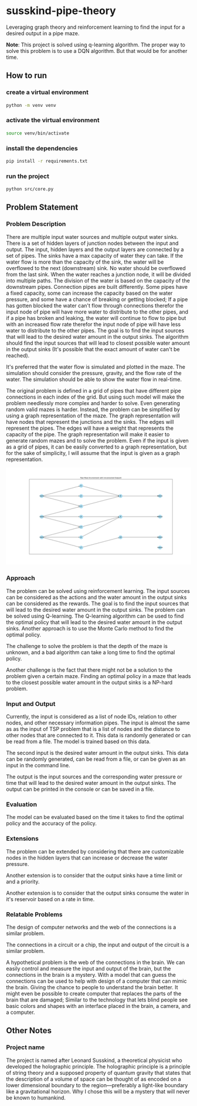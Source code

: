 # susskind-pipe-theory

Leveraging graph theory and reinforcement learning to find the input for a
desired output in a pipe maze.

**Note**: This project is solved using q-learning algorithm. The proper way
to solve this problem is to use a DQN algorithm. But that would be for another
time.

## How to run

### create a virtual environment

```bash
python -m venv venv
```

### activate the virtual environment

```bash
source venv/bin/activate
```

### install the dependencies

```bash
pip install -r requirements.txt
```

### run the project

```bash
python src/core.py
```

## Problem Statement

<!-- TODO: original statement -->

<!-- A maze of water pipes with multiple input and output. The goal is to connect -->
<!-- the input to the output. The maze is a grid of pipes. Each pipe has a direction -->
<!-- and a connector. The connector can be connected to another connector of another -->
<!-- pipe. The maze is randomly generated. The input and output are randomly placed -->
<!-- on the border of the maze. The goal is to release the water only from the -->
<!-- specified outputs. The question is opening which input will lead to the desired -->
<!-- output. The project can be further extended by considering the flow of water -->
<!-- in the maze. How the water will react to the gravity and the pressure and what -->
<!-- happens when water faces a multi-way junction. -->
<!---->
<!---->
<!-- The question is a demonstration of the power of the graph theory in solving -->
<!-- practical problems. -->
<!---->
<!-- Another practical application of the question is in the design of computer -->
<!-- networks. It's also can be used to find out the internal structure of a circuit -->
<!-- or a chip. -->

### Problem Description

There are multiple input water sources and multiple output water sinks. There
is a set of hidden layers of junction nodes between the input and output. The
input, hidden layers and the output layers are connected by a set of pipes. The
sinks have a max capacity of water they can take. If the water flow is more
than the capacity of the sink, the water will be overflowed to the next
(downstream) sink. No water should be overflowed from the last sink. When the
water reaches a junction node, it will be divided into multiple paths. The
division of the water is based on the capacity of the downstream pipes.
Connection pipes are built differently. Some pipes have a fixed capacity, some
can increase the capacity based on the water pressure, and some have a chance
of breaking or getting blocked; If a pipe has gotten blocked the water can't
flow through connections therefor the input node of pipe will have more water
to distribute to the other pipes, and if a pipe has broken and leaking, the
water will continue to flow to pipe but with an increased flow rate therefor
the input node of pipe will have less water to distribute to the other pipes.
The goal is to find the input sources that will lead to the desired water
amount in the output sinks. The algorithm should find the input sources that
will lead to closest possible water amount in the output sinks (It's possible
that the exact amount of water can't be reached).

It's preferred that the water flow is simulated and plotted in the maze. The
simulation should consider the pressure, gravity, and the flow rate of the
water. The simulation should be able to show the water flow in real-time.

The original problem is defined in a grid of pipes that have different pipe
connections in each index of the grid. But using such model will make the
problem needlessly more complex and harder to solve. Even generating random
valid mazes is harder. Instead, the problem can be simplified by using a graph
representation of the maze. The graph representation will have nodes that
represent the junctions and the sinks. The edges will represent the pipes. The
edges will have a weight that represents the capacity of the pipe. The graph
representation will make it easier to generate random mazes and to solve the
problem. Even if the input is given as a grid of pipes, it can be easily
converted to a graph representation, but for the sake of simplicity, I will
assume that the input is given as a graph representation.

![A simple example of maze](./docs/fig-02.png)

### Approach

The problem can be solved using reinforcement learning. The input sources can
be considered as the actions and the water amount in the output sinks can be
considered as the rewards. The goal is to find the input sources that will lead
to the desired water amount in the output sinks. The problem can be solved using
Q-learning. The Q-learning algorithm can be used to find the optimal policy
that will lead to the desired water amount in the output sinks. Another approach
is to use the Monte Carlo method to find the optimal policy.

The challenge to solve the problem is that the depth of the maze is unknown,
and a bad algorithm can take a long time to find the optimal policy.

Another challenge is the fact that there might not be a solution to the problem
given a certain maze. Finding an optimal policy in a maze that leads to the
closest possible water amount in the output sinks is a NP-hard problem.

### Input and Output

Currently, the input is considered as a list of node IDs, relation to other
nodes, and other necessary information pipes. The input is almost the same as
as the input of TSP problem that is a list of nodes and the distance to other
nodes that are connected to it. This data is randomly generated or can be read
from a file. The model is trained based on this data.

The second input is the desired water amount in the output sinks. This data can
be randomly generated, can be read from a file, or can be given as an input in
the command line.

The output is the input sources and the corresponding water pressure or time
that will lead to the desired water amount in the output sinks. The output can
be printed in the console or can be saved in a file.

### Evaluation

The model can be evaluated based on the time it takes to find the optimal policy
and the accuracy of the policy.

### Extensions

The problem can be extended by considering that there are customizable nodes
in the hidden layers that can increase or decrease the water pressure.

Another extension is to consider that the output sinks have a time limit or and
a priority.

Another extension is to consider that the output sinks consume the water in
it's reservoir based on a rate in time.

### Relatable Problems

The design of computer networks and the web of the connections is a similar
problem.

The connections in a circuit or a chip, the input and output of the circuit
is a similar problem.

A hypothetical problem is the web of the connections in the brain. We can
easily control and measure the input and output of the brain, but the
connections in the brain is a mystery. With a model that can guess the
connections can be used to help with design of a computer that can mimic the
brain. Giving the chance to people to understand the brain better. It might
even be possible to create computer that replaces the parts of the brain that
are damaged; Similar to the technology that lets blind people see basic colors
and shapes with an interface placed in the brain, a camera, and a computer.

## Other Notes

### Project name

The project is named after Leonard Susskind, a theoretical physicist who
developed the holographic principle. The holographic principle is a principle
of string theory and a supposed property of quantum gravity that states that
the description of a volume of space can be thought of as encoded on a lower
dimensional boundary to the region—preferably a light-like boundary like a
gravitational horizon. Why I chose this will be a mystery that will never be
known to humankind.
